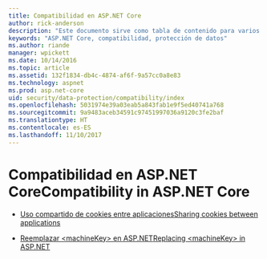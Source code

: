 ```yaml
---
title: Compatibilidad en ASP.NET Core
author: rick-anderson
description: "Este documento sirve como tabla de contenido para varios temas de compatibilidad de protección de datos de ASP.NET Core."
keywords: "ASP.NET Core, compatibilidad, protección de datos"
ms.author: riande
manager: wpickett
ms.date: 10/14/2016
ms.topic: article
ms.assetid: 132f1834-db4c-4874-af6f-9a57cc0a8e83
ms.technology: aspnet
ms.prod: asp.net-core
uid: security/data-protection/compatibility/index
ms.openlocfilehash: 5031974e39a03eab5a843fab1e9f5ed40741a768
ms.sourcegitcommit: 9a9483aceb34591c97451997036a9120c3fe2baf
ms.translationtype: HT
ms.contentlocale: es-ES
ms.lasthandoff: 11/10/2017
---
```

# <a name="compatibility-in-aspnet-core"></a><span data-ttu-id="417d4-104">Compatibilidad en ASP.NET Core</span><span class="sxs-lookup"><span data-stu-id="417d4-104">Compatibility in ASP.NET Core</span></span>

* [<span data-ttu-id="417d4-105">Uso compartido de cookies entre aplicaciones</span><span class="sxs-lookup"><span data-stu-id="417d4-105">Sharing cookies between applications</span></span>](cookie-sharing.md)

* [<span data-ttu-id="417d4-106">Reemplazar \<machineKey> en ASP.NET</span><span class="sxs-lookup"><span data-stu-id="417d4-106">Replacing \<machineKey> in ASP.NET</span></span>](replacing-machinekey.md)
